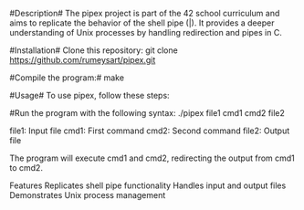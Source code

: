 #Description#
The pipex project is part of the 42 school curriculum and aims to replicate the behavior of the shell pipe (|). It provides a deeper understanding of Unix processes by handling redirection and pipes in C.

#Installation#
Clone this repository:
git clone https://github.com/rumeysart/pipex.git

#Compile the program:#
make

#Usage#
To use pipex, follow these steps:

#Run the program with the following syntax:
./pipex file1 cmd1 cmd2 file2

file1: Input file
cmd1: First command
cmd2: Second command
file2: Output file

The program will execute cmd1 and cmd2, redirecting the output from cmd1 to cmd2.


Features
Replicates shell pipe functionality
Handles input and output files
Demonstrates Unix process management
